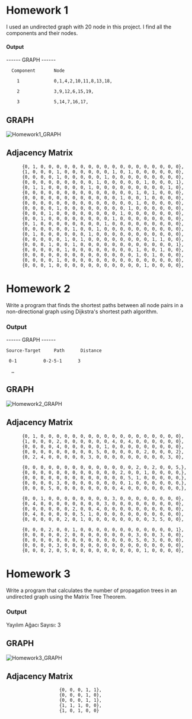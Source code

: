 # Homework 1 

I used an undirected graph with 20 node in this project. I find all the components and their nodes. 

####  Output 

 ------ GRAPH ------

      Component       Node

        1             0,1,4,2,10,11,8,13,18,

        2             3,9,12,6,15,19,

        3             5,14,7,16,17,


## GRAPH 

![Homework1_GRAPH](https://graphonline.ru/tmp/saved/sZ/sZuSIupWDuvAWtOq.png)
    

## Adjacency Matrix 

          {0, 1, 0, 0, 0, 0, 0, 0, 0, 0, 0, 0, 0, 0, 0, 0, 0, 0, 0, 0},
          {1, 0, 0, 0, 1, 0, 0, 0, 0, 0, 0, 1, 0, 1, 0, 0, 0, 0, 0, 0},
          {0, 0, 0, 0, 1, 0, 0, 0, 0, 0, 1, 0, 0, 0, 0, 0, 0, 0, 0, 0},
          {0, 0, 0, 0, 0, 0, 0, 0, 0, 1, 0, 0, 0, 0, 0, 1, 0, 0, 0, 1},
          {0, 1, 1, 0, 0, 0, 0, 0, 1, 0, 0, 0, 0, 0, 0, 0, 0, 0, 1, 0},
          {0, 0, 0, 0, 0, 0, 0, 0, 0, 0, 0, 0, 0, 0, 1, 0, 1, 0, 0, 0},
          {0, 0, 0, 0, 0, 0, 0, 0, 0, 0, 0, 0, 1, 0, 0, 1, 0, 0, 0, 0},
          {0, 0, 0, 0, 0, 0, 0, 0, 0, 0, 0, 0, 0, 0, 1, 0, 0, 0, 0, 0},
          {0, 0, 0, 0, 1, 0, 0, 0, 0, 0, 0, 0, 0, 1, 0, 0, 0, 0, 0, 0},
          {0, 0, 0, 1, 0, 0, 0, 0, 0, 0, 0, 0, 1, 0, 0, 0, 0, 0, 0, 0},
          {0, 0, 1, 0, 0, 0, 0, 0, 0, 0, 0, 1, 0, 0, 0, 0, 0, 0, 0, 0},
          {0, 1, 0, 0, 0, 0, 0, 0, 0, 0, 1, 0, 0, 0, 0, 0, 0, 0, 0, 0},
          {0, 0, 0, 0, 0, 0, 1, 0, 0, 1, 0, 0, 0, 0, 0, 0, 0, 0, 0, 0},
          {0, 1, 0, 0, 0, 0, 0, 0, 1, 0, 0, 0, 0, 0, 0, 0, 0, 0, 0, 0},
          {0, 0, 0, 0, 0, 1, 0, 1, 0, 0, 0, 0, 0, 0, 0, 0, 1, 1, 0, 0},
          {0, 0, 0, 1, 0, 0, 1, 0, 0, 0, 0, 0, 0, 0, 0, 0, 0, 0, 0, 1},
          {0, 0, 0, 0, 0, 1, 0, 0, 0, 0, 0, 0, 0, 0, 1, 0, 0, 1, 0, 0},
          {0, 0, 0, 0, 0, 0, 0, 0, 0, 0, 0, 0, 0, 0, 1, 0, 1, 0, 0, 0},
          {0, 0, 0, 0, 1, 0, 0, 0, 0, 0, 0, 0, 0, 0, 0, 0, 0, 0, 0, 0},
          {0, 0, 0, 1, 0, 0, 0, 0, 0, 0, 0, 0, 0, 0, 0, 1, 0, 0, 0, 0},


# Homework 2

Write a program that finds the shortest paths between all node pairs in a non-directional graph using Dijkstra's shortest path algorithm.

### Output

 ------ GRAPH ------
 
 
    Source-Target     Path      Distance
 
     0-1          0-2-5-1      3
     
      …

## GRAPH 

![Homework2_GRAPH](https://graphonline.ru/tmp/saved/Fb/FbxvSzppeKmtArYy.png)

## Adjacency Matrix 

          {0, 1, 0, 0, 0, 0, 0, 0, 0, 0, 0, 0, 0, 0, 0, 0, 0, 0, 0, 0},
          {1, 0, 0, 0, 2, 0, 0, 0, 0, 0, 0, 4, 0, 4, 0, 0, 0, 0, 0, 0},
          {0, 0, 0, 0, 4, 0, 0, 0, 0, 0, 1, 0, 0, 0, 0, 0, 0, 0, 0, 0},
          {0, 0, 0, 0, 0, 0, 0, 0, 0, 5, 0, 0, 0, 0, 0, 2, 0, 0, 0, 2},
          {0, 2, 4, 0, 0, 0, 0, 0, 3, 0, 0, 0, 0, 0, 0, 0, 0, 0, 3, 0},

          {0, 0, 0, 0, 0, 0, 0, 0, 0, 0, 0, 0, 0, 0, 2, 0, 2, 0, 0, 5,},
          {0, 0, 0, 0, 0, 0, 0, 0, 0, 0, 0, 0, 2, 0, 0, 1, 0, 0, 0, 0,},
          {0, 0, 0, 0, 0, 0, 0, 0, 0, 0, 0, 0, 0, 5, 1, 0, 0, 0, 0, 0,},
          {0, 0, 0, 0, 3, 0, 0, 0, 0, 0, 0, 0, 0, 1, 0, 0, 0, 0, 0, 0,},
          {0, 0, 0, 5, 0, 0, 0, 0, 0, 0, 0, 0, 4, 0, 0, 0, 0, 0, 0, 0,},

          {0, 0, 1, 0, 0, 0, 0, 0, 0, 0, 0, 3, 0, 0, 0, 0, 0, 0, 0, 0},
          {0, 4, 0, 0, 0, 0, 0, 0, 0, 0, 3, 0, 0, 0, 0, 0, 0, 0, 0, 0},
          {0, 0, 0, 0, 0, 0, 2, 0, 0, 4, 0, 0, 0, 0, 0, 0, 0, 0, 0, 0},
          {0, 4, 0, 0, 0, 0, 0, 5, 1, 0, 0, 0, 0, 0, 0, 0, 0, 0, 0, 0},
          {0, 0, 0, 0, 0, 2, 0, 1, 0, 0, 0, 0, 0, 0, 0, 0, 3, 5, 0, 0},

          {0, 0, 0, 2, 0, 0, 1, 0, 0, 0, 0, 0, 0, 0, 0, 0, 0, 0, 0, 1},
          {0, 0, 0, 0, 0, 2, 0, 0, 0, 0, 0, 0, 0, 0, 3, 0, 0, 3, 0, 0},
          {0, 0, 0, 0, 0, 0, 0, 0, 0, 0, 0, 0, 0, 0, 5, 0, 3, 0, 0, 0},
          {0, 0, 0, 0, 3, 0, 0, 0, 0, 0, 0, 0, 0, 0, 0, 0, 0, 0, 0, 0},
          {0, 0, 0, 2, 0, 5, 0, 0, 0, 0, 0, 0, 0, 0, 0, 1, 0, 0, 0, 0},
          
# Homework 3
Write a program that calculates the number of propagation trees in an undirected graph using the Matrix Tree Theorem.

### Output
Yayılım Ağacı Sayısı: 3

## GRAPH 
![Homework3_GRAPH](https://graphonline.ru/tmp/saved/mZ/mZouloUIlgEgLNph.png)

## Adjacency Matrix 

                        {0, 0, 0, 1, 1},
                        {0, 0, 0, 1, 0},
                        {0, 0, 0, 1, 1},
                        {1, 1, 1, 0, 0},
                        {1, 0, 1, 0, 0}

